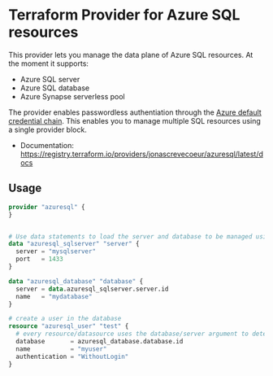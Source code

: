 # Terraform Provider for Azure SQL resources

This provider lets you manage the data plane of Azure SQL resources. At the moment it supports:
* Azure SQL server
* Azure SQL database
* Azure Synapse serverless pool

The provider enables passwordless authentiation through the [Azure default credential chain](https://learn.microsoft.com/en-us/dotnet/api/azure.identity.defaultazurecredential). This enables you to manage multiple SQL resources using a single provider block.

* Documentation: https://registry.terraform.io/providers/jonascrevecoeur/azuresql/latest/docs

## Usage

```terraform
provider "azuresql" {
}


# Use data statements to load the server and database to be managed using the provider
data "azuresql_sqlserver" "server" {
  server = "mysqlserver"
  port   = 1433
}

data "azuresql_database" "database" {
  server = data.azuresql_sqlserver.server.id
  name   = "mydatabase"
}

# create a user in the database
resource "azuresql_user" "test" {
  # every resource/datasource uses the database/server argument to determine where to create the resource
  database       = azuresql_database.database.id
  name           = "myuser"
  authentication = "WithoutLogin"
}
```